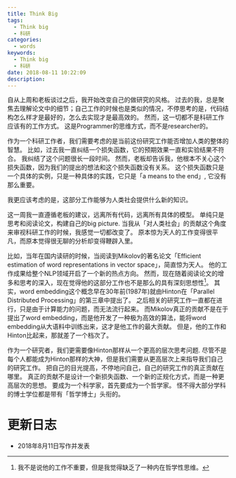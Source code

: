```yaml
---
title: Think Big
tags:
  - Think big
  - 科研
categories:
  - words
keywords:
  - Think big
  - 科研
date: 2018-08-11 10:22:09
description:
---
```





自从上周和老板谈过之后，我开始改变自己的做研究的风格。
过去的我，总是聚焦去理解论文中的细节；自己工作的时候也是类似的情况，不停思考的是，代码结构怎么样才是最好的，怎么去实现才是最高效的。
然而，这一切都不是科研工作应该有的工作方式。
这是Programmer的思维方式，而不是researcher的。

<escape><!-- more --></escape>

作为一个科研工作者，我们需要考虑的是当前这份研究工作能否增加人类的整体的智慧。
比如，过去我一直纠结一个损失函数，它的预期效果一直和实验结果不符合。
我纠结了这个问题很长一段时间。
然而，老板却告诉我，他根本不关心这个损失函数，因为我们的提出的想法和这个损失函数没有关系。
这个损失函数只是一个具体的实例，只是一种具体的实践，它只是「a means to the end」, 它没有那么重要。

我更应该考虑的是，这部分工作能够为人类社会提供什么新的知识。

这一周我一直遵循老板的建议，远离所有代码，远离所有具体的模型。
单纯只是思考和阅读论文，构建自己的big picture.
当我从「对人类社会」的贡献这个角度来审视科研工作的时候，我感觉一切都改变了。
原本惊为天人的工作变得很平凡，而原本觉得很无聊的分析却变得鞭辟入里。

比如，当年在国内读研的时候，当阅读到Mikolov的著名论文「Efficient estimation of word representations in vector space」，简直惊为天人。
他的工作成果给整个NLP领域开启了一个新的热点方向。
然而，现在随着阅读论文的增多和思考的深入，现在觉得他的这部分工作也不是那么的具有深刻思想性[^1]。
其实，word embedding这个概念早在30年前(1987年)就由Hinton在「Parallel Distributed Processing」的第三章中提出了。
之后相关的研究工作一直都在进行，只是由于计算能力的问题，而无法流行起来。
而Mikolov真正的贡献不是在于提出了word embedding，而是他开发了一种极为高效的算法，能将word embedding从大语料中训练出来，这才是他工作的最大贡献。
但是，他的工作和Hinton比起来，那就差了一个档次了。

作为一个研究者，我们更需要像Hinton那样从一个更高的层次思考问题.
尽管不是每个人都能成为Hinton那样的大神，但是我们需要从更高层次上来指导我们自己的研究工作。
把自己的目光提高，不停地问自己，自己的研究工作的真正贡献在哪里。
真正的贡献不是设计一个新损失函数、一个新的正规化方式，而是一种更高层次的思想。
要成为一个科学家，首先要成为一个哲学家。
怪不得大部分学科的博士学位都是带有「哲学博士」头衔的。


[^1]: 我不是说他的工作不重要，但是我觉得缺乏了一种内在哲学性思维。


# 更新日志

- 2018年8月11日写作并发表
